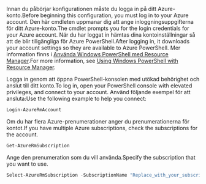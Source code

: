 <span data-ttu-id="f6e4e-101">Innan du påbörjar konfigurationen måste du logga in på ditt Azure-konto.</span><span class="sxs-lookup"><span data-stu-id="f6e4e-101">Before beginning this configuration, you must log in to your Azure account.</span></span> <span data-ttu-id="f6e4e-102">Den här cmdleten uppmanar dig att ange inloggningsuppgifterna för ditt Azure-konto.</span><span class="sxs-lookup"><span data-stu-id="f6e4e-102">The cmdlet prompts you for the login credentials for your Azure account.</span></span> <span data-ttu-id="f6e4e-103">När du har loggat in hämtas dina kontoinställningar så att de blir tillgängliga för Azure PowerShell.</span><span class="sxs-lookup"><span data-stu-id="f6e4e-103">After logging in, it downloads your account settings so they are available to Azure PowerShell.</span></span> <span data-ttu-id="f6e4e-104">Mer information finns i [Använda Windows PowerShell med Resource Manager](../articles/powershell-azure-resource-manager.md).</span><span class="sxs-lookup"><span data-stu-id="f6e4e-104">For more information, see [Using Windows PowerShell with Resource Manager](../articles/powershell-azure-resource-manager.md).</span></span>

<span data-ttu-id="f6e4e-105">Logga in genom att öppna PowerShell-konsolen med utökad behörighet och anslut till ditt konto.</span><span class="sxs-lookup"><span data-stu-id="f6e4e-105">To log in, open your PowerShell console with elevated privileges, and connect to your account.</span></span> <span data-ttu-id="f6e4e-106">Använd följande exempel för att ansluta:</span><span class="sxs-lookup"><span data-stu-id="f6e4e-106">Use the following example to help you connect:</span></span>

```powershell
Login-AzureRmAccount
```

<span data-ttu-id="f6e4e-107">Om du har flera Azure-prenumerationer anger du prenumerationerna för kontot.</span><span class="sxs-lookup"><span data-stu-id="f6e4e-107">If you have multiple Azure subscriptions, check the subscriptions for the account.</span></span>

```powershell
Get-AzureRmSubscription
```

<span data-ttu-id="f6e4e-108">Ange den prenumeration som du vill använda.</span><span class="sxs-lookup"><span data-stu-id="f6e4e-108">Specify the subscription that you want to use.</span></span>

```powershell
Select-AzureRmSubscription -SubscriptionName "Replace_with_your_subscription_name"
 ```